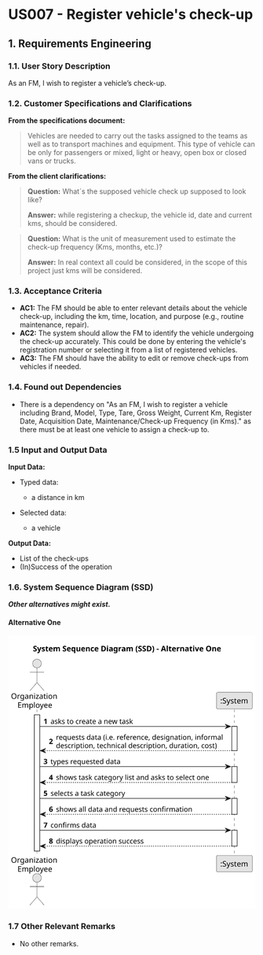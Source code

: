# US007 - Register vehicle's check-up 


## 1. Requirements Engineering

### 1.1. User Story Description

As an FM, I wish to register a vehicle’s check-up.

### 1.2. Customer Specifications and Clarifications

**From the specifications document:**

>	Vehicles are needed to carry out the tasks assigned to the teams as well as to transport machines and equipment. This type of vehicle can be only for passengers or mixed, light or heavy, open box or closed vans or trucks.

**From the client clarifications:**

> **Question:** What´s the supposed vehicle check up supposed to look like?
>
> **Answer:** while registering a checkup, the vehicle id, date and current kms, should be considered.

> **Question:** What is the unit of measurement used to estimate the check-up frequency (Kms, months, etc.)?
>
> **Answer:** In real context all could be considered, in the scope of this project just kms will be considered.

### 1.3. Acceptance Criteria

* **AC1:** The FM should be able to enter relevant details about the vehicle check-up, including the km, time, location, and purpose (e.g., routine maintenance, repair).
* **AC2:** The system should allow the FM to identify the vehicle undergoing the check-up accurately. This could be done by entering the vehicle's registration number or selecting it from a list of registered vehicles.
* **AC3:** The FM should have the ability to edit or remove check-ups from vehicles if needed.

### 1.4. Found out Dependencies

* There is a dependency on "As an FM, I wish to register a vehicle including Brand, Model, Type, Tare, Gross Weight, Current Km, Register Date, Acquisition Date, Maintenance/Check-up Frequency (in Kms)." as there must be at least one vehicle to assign a check-up to.

### 1.5 Input and Output Data

**Input Data:**

* Typed data:
  * a distance in km

* Selected data:
  * a vehicle

**Output Data:**

* List of the check-ups
* (In)Success of the operation

### 1.6. System Sequence Diagram (SSD)

**_Other alternatives might exist._**

#### Alternative One

![System Sequence Diagram - Alternative One](svg/us006-system-sequence-diagram-alternative-one.svg)

### 1.7 Other Relevant Remarks

* No other remarks.